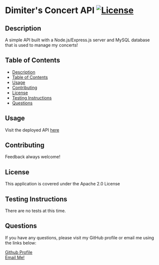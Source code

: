# Dimiter's Concert API [![License](https://img.shields.io/badge/License-Apache%202.0-blue.svg)](https://opensource.org/licenses/Apache-2.0)

## Description
A simple API built with a Node.js/Express.js server and MySQL database that is used to manage my concerts!

## Table of Contents
  - [Description](#description)
  - [Table of Contents](#table-of-contents)
  - [Usage](#usage)
  - [Contributing](#contributing)
  - [License](#license)
  - [Testing Instructions](#testing-instructions)
  - [Questions](#questions)

## Usage
Visit the deployed API [here](https://api.dimitermusic.com/)

## Contributing
Feedback always welcome!

## License
This application is covered under the Apache 2.0 License

## Testing Instructions
There are no tests at this time.

## Questions
If you have any questions, please visit my GitHub profile or email me using the links below:

[Github Profile](https://github.com/dimitermusic)  
[Email Me!](mailto:dimitermusic@gmail.com)